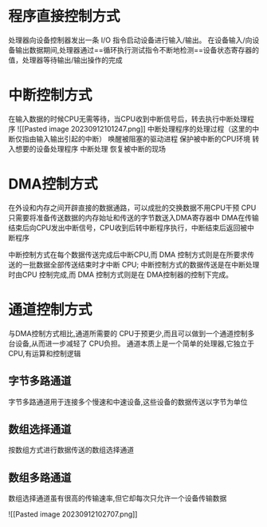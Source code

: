 # 程序直接控制方式
处理器向设备控制器发出一条 I/O 指令启动设备进行输入/输出。
在设备输入/向设备输出数据期间,处理器通过==循环执行测试指令不断地检测==设备状态寄存器的值，处理器等待输出/输出操作的完成
# 中断控制方式
在输入数据的时候CPU无需等待，当CPU收到中断信号后，转去执行中断处理程序
![[Pasted image 20230912101247.png]]
中断处理程序的处理过程（这里的中断仅指由输入输出引起的中断）
唤醒被阻塞的驱动进程
保护被中断的CPU环境
转入想要的设备处理程序
中断处理
恢复被中断的现场
# DMA控制方式
在外设和内存之间开辟直接的数据通路，可以成批的交换数据不用CPU干预
CPU只需要将准备传送数据的内存始址和传送的字节数送入DMA寄存器中
DMA在传输结束后向CPU发出中断信号，CPU收到后转中断程序执行，中断结束后返回被中断程序

中断控制方式在每个数据传送完成后中断CPU,而 DMA 控制方式则是在所要求传送的一批数据全部传送结束时才中断 CPU;
中断控制方式的数据传送是在中断处理时由CPU 控制完成,而 DMA 控制方式则是在 DMA控制器的控制下完成。

# 通道控制方式
与DMA控制方式相比,通道所需要的 CPU于预更少,而且可以做到一个通道控制多台设备,从而进一步减轻了 CPU负担。
通道本质上是一个简单的处理器,它独立于CPU,有运算和控制逻辑
## 字节多路通道
字节多路通道用于连接多个慢速和中速设备,这些设备的数据传送以字节为单位
## 数组选择通道
按数组方式进行数据传送的数组选择通道
## 数组多路通道
数组选择通道虽有很高的传输速率,但它却每次只允许一个设备传输数据

![[Pasted image 20230912102707.png]]

